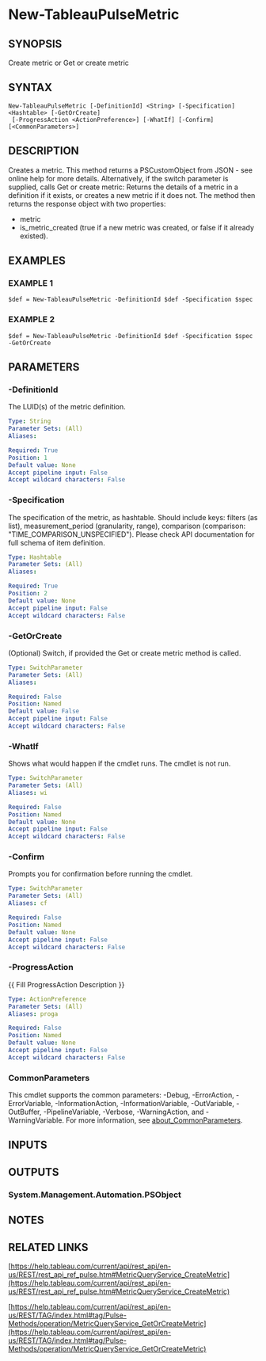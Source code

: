# New-TableauPulseMetric

## SYNOPSIS
Create metric
or
Get or create metric

## SYNTAX

```
New-TableauPulseMetric [-DefinitionId] <String> [-Specification] <Hashtable> [-GetOrCreate]
 [-ProgressAction <ActionPreference>] [-WhatIf] [-Confirm] [<CommonParameters>]
```

## DESCRIPTION
Creates a metric.
This method returns a PSCustomObject from JSON - see online help for more details.
Alternatively, if the switch parameter is supplied, calls Get or create metric:
Returns the details of a metric in a definition if it exists, or creates a new metric if it does not.
The method then returns the response object with two properties:
- metric
- is_metric_created (true if a new metric was created, or false if it already existed).

## EXAMPLES

### EXAMPLE 1
```
$def = New-TableauPulseMetric -DefinitionId $def -Specification $spec
```

### EXAMPLE 2
```
$def = New-TableauPulseMetric -DefinitionId $def -Specification $spec -GetOrCreate
```

## PARAMETERS

### -DefinitionId
The LUID(s) of the metric definition.

```yaml
Type: String
Parameter Sets: (All)
Aliases:

Required: True
Position: 1
Default value: None
Accept pipeline input: False
Accept wildcard characters: False
```

### -Specification
The specification of the metric, as hashtable.
Should include keys: filters (as list), measurement_period (granularity, range), comparison (comparison: "TIME_COMPARISON_UNSPECIFIED").
Please check API documentation for full schema of item definition.

```yaml
Type: Hashtable
Parameter Sets: (All)
Aliases:

Required: True
Position: 2
Default value: None
Accept pipeline input: False
Accept wildcard characters: False
```

### -GetOrCreate
(Optional) Switch, if provided the Get or create metric method is called.

```yaml
Type: SwitchParameter
Parameter Sets: (All)
Aliases:

Required: False
Position: Named
Default value: False
Accept pipeline input: False
Accept wildcard characters: False
```

### -WhatIf
Shows what would happen if the cmdlet runs.
The cmdlet is not run.

```yaml
Type: SwitchParameter
Parameter Sets: (All)
Aliases: wi

Required: False
Position: Named
Default value: None
Accept pipeline input: False
Accept wildcard characters: False
```

### -Confirm
Prompts you for confirmation before running the cmdlet.

```yaml
Type: SwitchParameter
Parameter Sets: (All)
Aliases: cf

Required: False
Position: Named
Default value: None
Accept pipeline input: False
Accept wildcard characters: False
```

### -ProgressAction
{{ Fill ProgressAction Description }}

```yaml
Type: ActionPreference
Parameter Sets: (All)
Aliases: proga

Required: False
Position: Named
Default value: None
Accept pipeline input: False
Accept wildcard characters: False
```

### CommonParameters
This cmdlet supports the common parameters: -Debug, -ErrorAction, -ErrorVariable, -InformationAction, -InformationVariable, -OutVariable, -OutBuffer, -PipelineVariable, -Verbose, -WarningAction, and -WarningVariable. For more information, see [about_CommonParameters](http://go.microsoft.com/fwlink/?LinkID=113216).

## INPUTS

## OUTPUTS

### System.Management.Automation.PSObject
## NOTES

## RELATED LINKS

[https://help.tableau.com/current/api/rest_api/en-us/REST/rest_api_ref_pulse.htm#MetricQueryService_CreateMetric](https://help.tableau.com/current/api/rest_api/en-us/REST/rest_api_ref_pulse.htm#MetricQueryService_CreateMetric)

[https://help.tableau.com/current/api/rest_api/en-us/REST/TAG/index.html#tag/Pulse-Methods/operation/MetricQueryService_GetOrCreateMetric](https://help.tableau.com/current/api/rest_api/en-us/REST/TAG/index.html#tag/Pulse-Methods/operation/MetricQueryService_GetOrCreateMetric)

